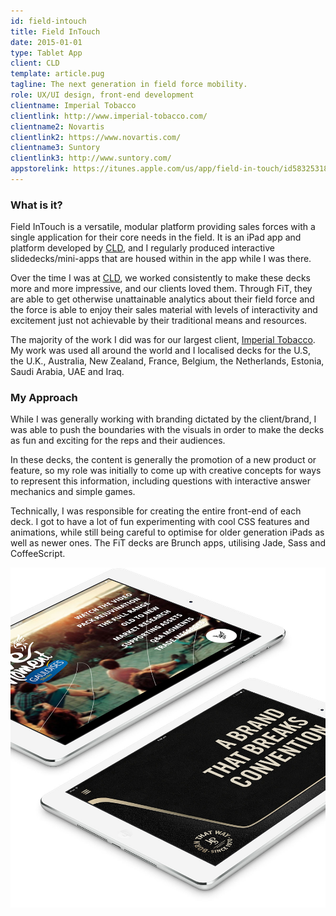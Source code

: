 ```yaml
---
id: field-intouch
title: Field InTouch
date: 2015-01-01
type: Tablet App
client: CLD
template: article.pug
tagline: The next generation in field force mobility.
role: UX/UI design, front-end development
clientname: Imperial Tobacco
clientlink: http://www.imperial-tobacco.com/
clientname2: Novartis
clientlink2: https://www.novartis.com/
clientname3: Suntory
clientlink3: http://www.suntory.com/
appstorelink: https://itunes.apple.com/us/app/field-in-touch/id583253185?mt=8
---
```


### What is it?

Field InTouch is a versatile, modular platform providing sales forces with a single application for their core needs in the field. It is an iPad app and platform developed by <a href="http://creativelicence.com.au/" target="_blank" class="link-highlight">CLD</a>, and I regularly produced interactive slidedecks/mini-apps that are housed within in the app while I was there.

Over the time I was at <a href="http://creativelicence.com.au/" target="_blank" class="link-highlight">CLD</a>, we worked consistently to make these decks more and more impressive, and our clients loved them. Through FiT, they are able to get otherwise unattainable analytics about their field force and the force is able to enjoy their sales material with levels of interactivity and excitement just not achievable by their traditional means and resources.

The majority of the work I did was for our largest client, <a href="http://www.imperial-tobacco.com/" target="_blank" class="link-highlight">Imperial Tobacco</a>. My work was used all around the world and I localised decks for the U.S, the U.K., Australia, New Zealand, France, Belgium, the Netherlands, Estonia, Saudi Arabia, UAE and Iraq.

### My Approach

While I was generally working with branding dictated by the client/brand, I was able to push the boundaries with the visuals in order to make the decks as fun and exciting for the reps and their audiences.

In these decks, the content is generally the promotion of a new product or feature, so my role was initially to come up with creative concepts for ways to represent this information, including questions with interactive answer mechanics and simple games.

Technically, I was responsible for creating the entire front-end of each deck. I got to have a lot of fun experimenting with cool CSS features and animations, while still being careful to optimise for older generation iPads as well as newer ones. The FiT decks are Brunch apps, utilising Jade, Sass and CoffeeScript.

![Field InTouch](field-intouch-1.jpg "Field InTouch")
